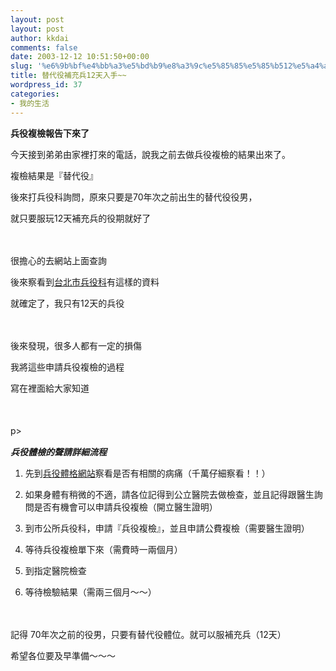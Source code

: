 ```yaml
---
layout: post
layout: post
author: kkdai
comments: false
date: 2003-12-12 10:51:50+00:00
slug: '%e6%9b%bf%e4%bb%a3%e5%bd%b9%e8%a3%9c%e5%85%85%e5%85%b512%e5%a4%a9%e5%85%a5%e6%89%8b'
title: 替代役補充兵12天入手~~
wordpress_id: 37
categories:
- 我的生活
---
```


**兵役複檢報告下來了**




今天接到弟弟由家裡打來的電話，說我之前去做兵役複檢的結果出來了。




複檢結果是『替代役』




後來打兵役科詢問，原來只要是70年次之前出生的替代役役男，




就只要服玩12天補充兵的役期就好了




　




很擔心的去網站上面查詢




後來察看到[台北市兵役科](http://www.tcdms.taipei.gov.tw/bef-03.htm)有這樣的資料




就確定了，我只有12天的兵役




　




後來發現，很多人都有一定的損傷




我將這些申請兵役複檢的過程




寫在裡面給大家知道




　


<!-- more -->
p>　




**_兵役體檢的聲請詳細流程_**





  
  1. 先到[兵役體格網站](http://www.mnd.gov.tw/medical/Service/bureau/limbs_trunk.htm)察看是否有相關的病痛（千萬仔細察看！！）

  
  2. 如果身體有稍微的不適，請各位記得到公立醫院去做檢查，並且記得跟醫生詢問是否有機會可以申請兵役複檢（開立醫生證明）

  
  3. 到市公所兵役科，申請『兵役複檢』，並且申請公費複檢（需要醫生證明）

  
  4. 等待兵役複檢單下來（需費時一兩個月）

  
  5. 到指定醫院檢查

  
  6. 等待檢驗結果（需兩三個月～～）




　




記得
70年次之前的役男，只要有替代役體位。就可以服補充兵（12天）




希望各位要及早準備～～～




　




　




　




　
